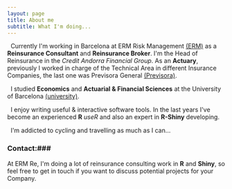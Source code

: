 ```yaml
---
layout: page
title: About me
subtitle: What I'm doing...
---
```


<i class="fa fa-briefcase"></i> &nbsp; Currently I'm working in Barcelona at ERM Risk Management [(ERM)](http://ermgrupo.com) as a **Reinsurance Consultant** and **Reinsurance Broker**. I'm the Head of Reinsurance in the *Credit Andorra Financial Group*. As an **Actuary**, previously I worked in charge of the Technical Area in different Insurance Companies, the last one was Previsora General [(Previsora)](http://previsorageneral.com).

<i class="fa fa-graduation-cap"></i> &nbsp; I studied **Economics** and **Actuarial & Financial Sciences** at the University of Barcelona [(university)](http://ub.edu).

<i class="fa fa-user"></i> &nbsp; I enjoy writing useful & interactive software tools. In the last years I've become an experienced **R** *useR* and also an expert in **R-Shiny** developing. 

<i class="fa fa-heart"></i> &nbsp; I'm addicted to cycling and travelling as much as I can...
&nbsp;

### Contact:###
At ERM Re, I'm doing a lot of reinsurance consulting work in **R** and **Shiny**, so feel free to get in touch if you want to discuss potential projects for your Company.

